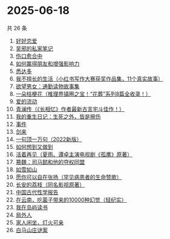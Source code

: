 # 2025-06-18

共 26 条

<!-- BEGIN WEREAD -->
<!-- 最后更新时间 2025-06-18 15:25:54 +0800 -->
1. [好好恋爱](https://weread.qq.com/web/bookDetail/ce332030813ab8226g016d7c)
1. [吴邪的私家笔记](https://weread.qq.com/web/bookDetail/2c932320813aba08fg0129b2)
1. [伤口愈合中](https://weread.qq.com/web/bookDetail/cc832000813aba03ag012e8d)
1. [如何赢得朋友和增强影响力](https://weread.qq.com/web/bookDetail/7c832490813aba03ag011438)
1. [悉达多](https://weread.qq.com/web/bookDetail/dac326e0813ab9fcbg014003)
1. [我不擅长的生活（小红书写作大赛获奖作品集，11个真实故事）](https://weread.qq.com/web/bookDetail/7ed32240813aba03ag013218)
1. [欲望男女：通勤读物故事集](https://weread.qq.com/web/bookDetail/2d832460813ab9fe2g01637a)
1. [一朵桔梗花（推理界镇圈之宝！“花葬”系列8篇全收录！）](https://weread.qq.com/web/bookDetail/78a32ba0813aba065g0179fc)
1. [爱的流动](https://weread.qq.com/web/bookDetail/ac532c10813aba023g01404d)
1. [青澜传（《长相忆》作者最新古言宅斗佳作！）](https://weread.qq.com/web/bookDetail/b9c32090813ab9ff1g01965a)
1. [我的重生日记：生死之外，皆是擦伤](https://weread.qq.com/web/bookDetail/d7432640813ab9560g013cc5)
1. [事件](https://weread.qq.com/web/bookDetail/d1132fa0813ab9c2ag017b50)
1. [剑来](https://weread.qq.com/web/bookDetail/8e5326b07153adcf8e53d42)
1. [一句顶一万句（2022新版）](https://weread.qq.com/web/bookDetail/3de32670813ab703eg013597)
1. [如何想到又做到](https://weread.qq.com/web/bookDetail/b253292071697fe1b25cd24)
1. [活着再见（夏雨、谭卓主演电视剧《孤鹰》原著）](https://weread.qq.com/web/bookDetail/a7632ce0813ab9fecg0124d5)
1. [篡魏：司马懿和他的夺权同盟](https://weread.qq.com/web/bookDetail/10832a30813ab9faeg0194ca)
1. [如雪如山](https://weread.qq.com/web/bookDetail/b6232ea0729dc73eb62a3c2)
1. [愿你可以自在张扬（罕见病患者的生命赞歌）](https://weread.qq.com/web/bookDetail/866324f0813ab9b70g013cde)
1. [长安的荔枝（同名影视原著）](https://weread.qq.com/web/bookDetail/cc932860813ab67c2g014597)
1. [中国古代性学报告](https://weread.qq.com/web/bookDetail/c0c32f00813ab81a6g01138c)
1. [在云南，吃菌子带来的10000种幻觉（轻纪实）](https://weread.qq.com/web/bookDetail/49932c40813aba043g015e1e)
1. [我在岛屿读书](https://weread.qq.com/web/bookDetail/e5632100813ab8ea2g01327c)
1. [局外人](https://weread.qq.com/web/bookDetail/1e8327a0813ab9f50g010600)
1. [家人闲坐，灯火可亲](https://weread.qq.com/web/bookDetail/10c320a071db56db10cbf8c)
1. [白马山庄谜案](https://weread.qq.com/web/bookDetail/3a0320d0813aba02ag010914)
<!-- END WEREAD -->